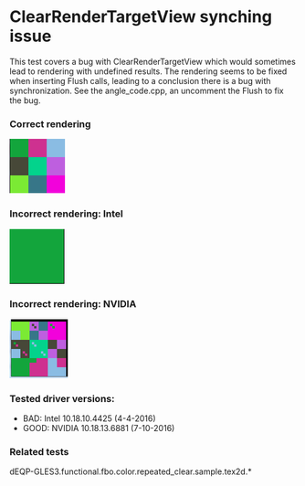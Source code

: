 # ClearRenderTargetView synching issue

This test covers a bug with ClearRenderTargetView which would sometimes
lead to rendering with undefined results. The rendering seems to be fixed
when inserting Flush calls, leading to a conclusion there is a bug with
synchronization. See the angle_code.cpp, an uncomment the Flush to fix the bug.

### Correct rendering

![correct rendering](correct.PNG?raw=true)

### Incorrect rendering: Intel

![incorrect rendering on Intel](incorrect-intel.PNG?raw=true)

### Incorrect rendering: NVIDIA

![incorrect rendering on NVIDIA](incorrect-nvidia.PNG?raw=true)

### Tested driver versions:

* BAD: Intel 10.18.10.4425 (4-4-2016)
* GOOD: NVIDIA 	10.18.13.6881 (7-10-2016)

### Related tests

dEQP-GLES3.functional.fbo.color.repeated_clear.sample.tex2d.*
